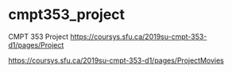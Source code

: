 # cmpt353_project

CMPT 353 Project
https://coursys.sfu.ca/2019su-cmpt-353-d1/pages/Project

https://coursys.sfu.ca/2019su-cmpt-353-d1/pages/ProjectMovies

